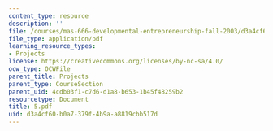 ```yaml
---
content_type: resource
description: ''
file: /courses/mas-666-developmental-entrepreneurship-fall-2003/d3a4cf60b0a7379f4b9aa8819cbb517d_5.pdf
file_type: application/pdf
learning_resource_types:
- Projects
license: https://creativecommons.org/licenses/by-nc-sa/4.0/
ocw_type: OCWFile
parent_title: Projects
parent_type: CourseSection
parent_uid: 4cdb03f1-c7d6-d1a8-b653-1b45f48259b2
resourcetype: Document
title: 5.pdf
uid: d3a4cf60-b0a7-379f-4b9a-a8819cbb517d
---
```

